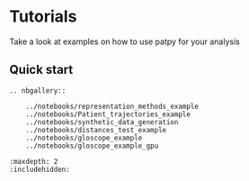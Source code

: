 # Tutorials

Take a look at examples on how to use patpy for your analysis

## Quick start

```{eval-rst}
.. nbgallery::

    ../notebooks/representation_methods_example
    ../notebooks/Patient_trajectories_example
    ../notebooks/synthetic_data_generation
    ../notebooks/distances_test_example
    ../notebooks/gloscope_example
    ../notebooks/gloscope_example_gpu
```

```{toctree}
:maxdepth: 2
:includehidden:
```
